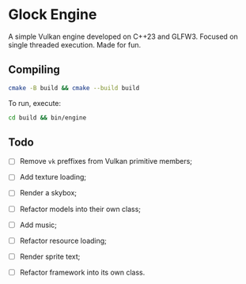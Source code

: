 # Glock Engine

A simple Vulkan engine developed on C++23 and GLFW3. Focused on single threaded execution. Made for fun.

## Compiling

```sh
cmake -B build && cmake --build build
```

To run, execute:

```sh
cd build && bin/engine
```

## Todo

- [ ] Remove `vk` preffixes from Vulkan primitive members;
- [ ] Add texture loading;
- [ ] Render a skybox;
- [ ] Refactor models into their own class;
- [ ] Add music;
- [ ] Refactor resource loading;
- [ ] Render sprite text;
- [ ] Refactor framework into its own class.

